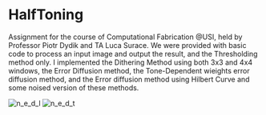 # HalfToning 
Assignment for the course of Computational Fabrication @USI, held by Professor Piotr Dydik and TA Luca Surace.
We were provided with basic code to process an input image and output the result, and the Thresholding method only.
I implemented the Dithering Method using both 3x3 and 4x4 windows, the Error Diffusion method, the Tone-Dependent wieights error diffusion method, and the Error diffusion method using Hilbert Curve and some noised version of these methods.


![n_e_d_l](https://user-images.githubusercontent.com/77103965/167828982-460e6a8f-2f6d-4d8a-b1b0-9c014153af56.png)
![n_e_d_t](https://user-images.githubusercontent.com/77103965/167829123-0d347082-addc-4397-8a67-f27586d01f6b.png)
